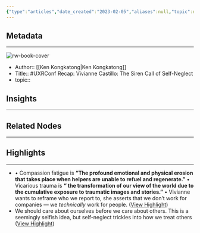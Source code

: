 ```yaml
---
{"type":"articles","date_created":"2023-02-05","aliases":null,"topic":null,"url":"https://medium.com/@ken.kongkatong/uxrconf-recap-vivianne-castillo-the-siren-call-of-self-neglect-d8f790a157d1","layout":null,"banner":null,"dg-publish":true,"tags":null,"permalink":"/300-biblio/200-articles/uxr-conf-recap-vivianne-castillo-the-siren-call-of-self-neglect/","dgPassFrontmatter":true,"created":"2023-10-20T12:44:19.000-05:00","updated":"2023-10-20T12:44:19.000-05:00"}
---
```


## Metadata
---
![rw-book-cover](https://miro.medium.com/max/1200/1*KPqBXGRSi5tppgSdUzccNg.png)
- Author:: [[Ken Kongkatong\|Ken Kongkatong]]
- Title:: #UXRConf Recap: Vivianne Castillo: The Siren Call of Self-Neglect
- topic::  



## Insights
---
## Related Nodes
---

## Highlights 
---
- • Compassion fatigue is **“The profound emotional and physical erosion that takes place when helpers are unable to refuel and regenerate.”**
  • Vicarious trauma is **“ the transformation of our view of the world due to the cumulative exposure to traumatic images and stories.”**
  • Vivianne wants to reframe who we report to, she asserts that we don’t work for companies — we *technically* work for people. ([View Highlight](https://read.readwise.io/read/01grhmme4044xv4gaa679b6mqd))
- We should care about ourselves before we care about others. This is a seemingly selfish idea, but self-neglect trickles into how we treat others ([View Highlight](https://read.readwise.io/read/01grhmmnkss8k44jg2a419q6e6))
